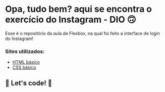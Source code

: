 # Opa, tudo bem? aqui se encontra o exercício do Instagram - DIO 🙃

Esse é o repositório da aula de Flexbox, na qual foi feito a interface de login do Instagram! 

### Sites utilizados:

* [HTML básico](https://www.w3schools.com/html/)
* [CSS básico](https://developer.mozilla.org/pt-BR/docs/Web/CSS)

## 🚀 Let's code! 🚀